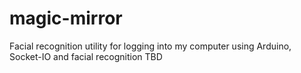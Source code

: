 # magic-mirror
Facial recognition utility for logging into my computer using Arduino, Socket-IO and facial recognition TBD
